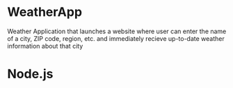 # WeatherApp

Weather Application that launches a website where user can enter the name of a city, ZIP code, region, etc. and immediately recieve up-to-date weather information about that city

# Node.js
